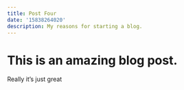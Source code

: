 ```yaml
---
title: Post Four
date: '15838264020'
description: My reasons for starting a blog.
---
```


# This is an amazing blog post.

Really it’s just great

